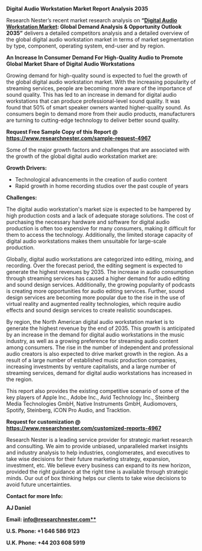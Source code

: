 ﻿**Digital Audio Workstation Market Report Analysis 2035**

Research Nester’s recent market research analysis on **“[Digital Audio Workstation Market](https://www.researchnester.com/reports/digital-audio-workstation-market/4967): Global Demand Analysis & Opportunity Outlook 2035”** delivers a detailed competitors analysis and a detailed overview of the global digital audio workstation market in terms of market segmentation by type, component, operating system, end-user and by region. 

**An Increase In Consumer Demand For High-Quality Audio to Promote Global Market Share of Digital Audio Workstations**

Growing demand for high-quality sound is expected to fuel the growth of the global digital audio workstation market. With the increasing popularity of streaming services, people are becoming more aware of the importance of sound quality. This has led to an increase in demand for digital audio workstations that can produce professional-level sound quality. It was found that 50% of smart speaker owners wanted higher-quality sound. As consumers begin to demand more from their audio products, manufacturers are turning to cutting-edge technology to deliver better sound quality. 

**Request Free Sample Copy of this Report @ <https://www.researchnester.com/sample-request-4967>** 

Some of the major growth factors and challenges that are associated with the growth of the global digital audio workstation market are: 

**Growth Drivers:**

- Technological advancements in the creation of audio content
- Rapid growth in home recording studios over the past couple of years

**Challenges:**

The digital audio workstation's market size is expected to be hampered by high production costs and a lack of adequate storage solutions. The cost of purchasing the necessary hardware and software for digital audio production is often too expensive for many consumers, making it difficult for them to access the technology. Additionally, the limited storage capacity of digital audio workstations makes them unsuitable for large-scale production.

Globally, digital audio workstations are categorized into editing, mixing, and recording. Over the forecast period, the editing segment is expected to generate the highest revenues by 2035. The increase in audio consumption through streaming services has caused a higher demand for audio editing and sound design services. Additionally, the growing popularity of podcasts is creating more opportunities for audio editing services. Further, sound design services are becoming more popular due to the rise in the use of virtual reality and augmented reality technologies, which require audio effects and sound design services to create realistic soundscapes.

By region, the North American digital audio workstation market is to generate the highest revenue by the end of 2035. This growth is anticipated by an increase in the demand for digital audio workstations in the music industry, as well as a growing preference for streaming audio content among consumers. The rise in the number of independent and professional audio creators is also expected to drive market growth in the region. As a result of a large number of established music production companies, increasing investments by venture capitalists, and a large number of streaming services, demand for digital audio workstations has increased in the region.

This report also provides the existing competitive scenario of some of the key players of Apple Inc., Adobe Inc., Avid Technology Inc., Steinberg Media Technologies GmbH, Native Instruments GmbH, Audiomovers, Spotify, Steinberg, iCON Pro Audio, and Tracktion. 

**Request for customization @ <https://www.researchnester.com/customized-reports-4967>** 

Research Nester is a leading service provider for strategic market research and consulting. We aim to provide unbiased, unparalleled market insights and industry analysis to help industries, conglomerates, and executives to take wise decisions for their future marketing strategy, expansion, investment, etc. We believe every business can expand to its new horizon, provided the right guidance at the right time is available through strategic minds. Our out of box thinking helps our clients to take wise decisions to avoid future uncertainties.

**Contact for more Info:** 

**AJ Daniel**

**Email: [info@researchnester.com**](mailto:info@researchnester.com)**

**U.S. Phone: +1 646 586 9123** 

**U.K. Phone: +44 203 608 5919**

